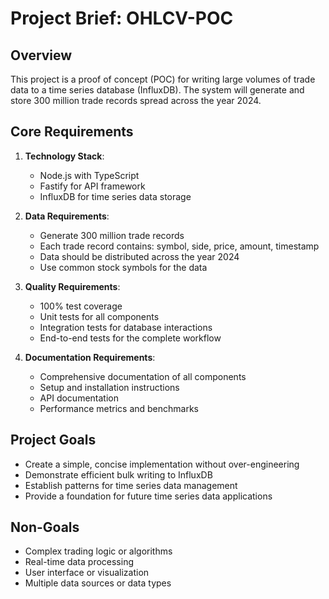 # Project Brief: OHLCV-POC

## Overview
This project is a proof of concept (POC) for writing large volumes of trade data to a time series database (InfluxDB). The system will generate and store 300 million trade records spread across the year 2024.

## Core Requirements

1. **Technology Stack**:
   - Node.js with TypeScript
   - Fastify for API framework
   - InfluxDB for time series data storage

2. **Data Requirements**:
   - Generate 300 million trade records
   - Each trade record contains: symbol, side, price, amount, timestamp
   - Data should be distributed across the year 2024
   - Use common stock symbols for the data

3. **Quality Requirements**:
   - 100% test coverage
   - Unit tests for all components
   - Integration tests for database interactions
   - End-to-end tests for the complete workflow

4. **Documentation Requirements**:
   - Comprehensive documentation of all components
   - Setup and installation instructions
   - API documentation
   - Performance metrics and benchmarks

## Project Goals
- Create a simple, concise implementation without over-engineering
- Demonstrate efficient bulk writing to InfluxDB
- Establish patterns for time series data management
- Provide a foundation for future time series data applications

## Non-Goals
- Complex trading logic or algorithms
- Real-time data processing
- User interface or visualization
- Multiple data sources or data types
